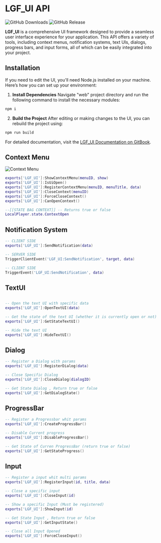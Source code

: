 # LGF_UI API

![GitHub Downloads](https://img.shields.io/github/downloads/ENT510/LGF_UI/total?logo=github)
![GitHub Release](https://img.shields.io/github/v/release/ENT510/LGF_UI?logo=github)

**LGF_UI** is a comprehensive UI framework designed to provide a seamless user interface experience for your application. This API offers a variety of tools, including context menus, notification systems, text UIs, dialogs, progress bars, and input forms, all of which can be easily integrated into your project.

## Installation

If you need to edit the UI, you'll need Node.js installed on your machine. Here’s how you can set up your environment:

1. **Install Dependencies**
   Navigate "web" project directory and run the following command to install the necessary modules:
```bash
npm i
```

2. **Build the Project**
After editing or making changes to the UI, you can rebuild the project using:

```bash
npm run build
```

For detailed documentation, visit the [LGF_UI Documentation on GitBook](https://legacy-script.gitbook.io/legacy-core/free-release/lgf-ui).


## Context Menu

![Context Menu](https://cdn.discordapp.com/attachments/1217899672899944509/1277354650659717181/image.png?ex=66ccdcb8&is=66cb8b38&hm=2870c95f721b968ed35198c9c21a20ad69ef07a007cf47cf6a5462d913ce47d1)

```lua
exports['LGF_UI']:ShowContextMenu(menuID, show)
exports['LGF_UI']:IsUiOpen()
exports['LGF_UI']:RegisterContextMenu(menuID, menuTitle, data)
exports['LGF_UI']:CloseContext(menuID)
exports['LGF_UI']:ForceCloseContext()
exports['LGF_UI']:CanOpenContext()

--[[STATE BAG CONTEXT]] -- Returns true or false
LocalPlayer.state.ContextOpen
```
## Notification System

```lua
-- CLIENT SIDE
exports['LGF_UI']:SendNotification(data)

-- SERVER SIDE
TriggerClientEvent('LGF_UI:SendNotification', target, data)

-- CLIENT SIDE
TriggerEvent('LGF_UI:SendNotification', data)
```

## TextUI

```lua

-- Open the text UI with specific data
exports['LGF_UI']:OpenTextUI(data)

-- Get the state of the text UI (whether it is currently open or not)
exports['LGF_UI']:GetStateTextUI()

-- Hide the text UI
exports['LGF_UI']:HideTextUI()
```


## Dialog 

```lua
-- Register a Dialog with params
exports['LGF_UI']:RegisterDialog(data)

-- Close Specific Dialog
exports['LGF_UI']:CloseDialog(dialogID)

-- Get State Dialog , Return true or false
exports['LGF_UI']:GetDialogState()
```


## ProgressBar 

```lua
-- Register a Progressbar whit params
exports['LGF_UI']:CreateProgressBar()

-- Disable Current progress
exports['LGF_UI']:DisableProgressBar()

-- Get State of Curren ProgressBar (return true or false)
exports['LGF_UI']:GetStateProgress()

```

## Input 

```lua
-- Register a input whit multi params
exports['LGF_UI']:RegisterInput(id, title, data)

-- Close a specific input
exports['LGF_UI']:CloseInput(id)

-- Show a specific Input (Must be registered)
exports['LGF_UI']:ShowInput(id)

-- Get State Input , Return true or false
exports['LGF_UI']:GetInputState()

-- Close all Input Opened
exports['LGF_UI']:ForceCloseInput()

```


